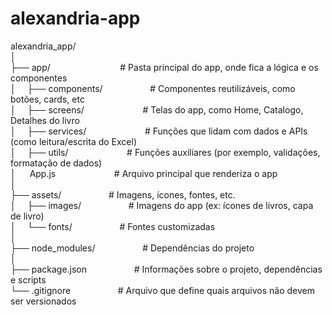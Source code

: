 # alexandria-app   
  
  
  
alexandria_app/  
│  
├── app/ &emsp; &emsp; &emsp; &emsp; &emsp; &emsp;  # Pasta principal do app, onde fica a lógica e os componentes  
│   &emsp;├── components/ &emsp; &emsp; &emsp; &emsp;  # Componentes reutilizáveis, como botões, cards, etc  
│   &emsp;├── screens/ &emsp; &emsp; &emsp; &emsp; &emsp;  # Telas do app, como Home, Catalogo, Detalhes do livro  
│   &emsp;├── services/ &emsp; &emsp; &emsp; &emsp; &emsp;  # Funções que lidam com dados e APIs (como leitura/escrita do Excel)  
│   &emsp;├── utils/ &emsp; &emsp; &emsp; &emsp; &emsp;  # Funções auxiliares (por exemplo, validações, formatação de dados)  
│   &emsp; App.js &emsp; &emsp; &emsp; &emsp; &emsp;  # Arquivo principal que renderiza o app  
│  
├── assets/ &emsp; &emsp; &emsp; &emsp;   # Imagens, ícones, fontes, etc.  
│   &emsp;├── images/ &emsp; &emsp; &emsp; &emsp;   # Imagens do app (ex: ícones de livros, capa de livro)  
│   &emsp;└── fonts/ &emsp; &emsp; &emsp; &emsp;   # Fontes customizadas  
│  
├── node_modules/ &emsp; &emsp; &emsp; &emsp;  # Dependências do projeto  
│  
├── package.json &emsp; &emsp; &emsp; &emsp;   # Informações sobre o projeto, dependências e scripts  
└── .gitignore &emsp; &emsp; &emsp; &emsp;  # Arquivo que define quais arquivos não devem ser versionados  
